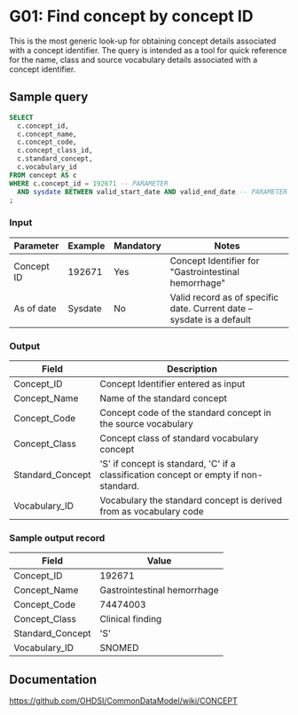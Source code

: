 # G01: Find concept by concept ID

This is the most generic look-up for obtaining concept details associated with a concept identifier. The query is intended as a tool for quick reference for the name, class and source vocabulary details associated with a concept identifier.

## Sample query

```sql
SELECT
  c.concept_id,
  c.concept_name,
  c.concept_code,
  c.concept_class_id,
  c.standard_concept,
  c.vocabulary_id
FROM concept AS c
WHERE c.concept_id = 192671 -- PARAMETER
  AND sysdate BETWEEN valid_start_date AND valid_end_date -- PARAMETER
;
```

### Input

|  Parameter |  Example |  Mandatory |  Notes |
| --- | --- | --- | --- |
|  Concept ID |  192671 |  Yes | Concept Identifier for "Gastrointestinal hemorrhage" |
|  As of date |  Sysdate |  No | Valid record as of specific date. Current date – sysdate is a default |

### Output

|  Field |  Description |
| --- | --- |
|  Concept_ID |  Concept Identifier entered as input |
|  Concept_Name |  Name of the standard concept |
|  Concept_Code |  Concept code of the standard concept in the source vocabulary |
|  Concept_Class |  Concept class of standard vocabulary concept |
|  Standard_Concept |  'S' if concept is standard, 'C' if a classification concept or empty if non-standard. |
|  Vocabulary_ID |  Vocabulary the standard concept is derived from as vocabulary code |

### Sample output record

|  Field |  Value |
| --- | --- |
|  Concept_ID |  192671 |
|  Concept_Name |  Gastrointestinal hemorrhage |
|  Concept_Code |  74474003 |
|  Concept_Class |  Clinical finding |
|  Standard_Concept |  'S' |
|  Vocabulary_ID |  SNOMED |

## Documentation
https://github.com/OHDSI/CommonDataModel/wiki/CONCEPT
